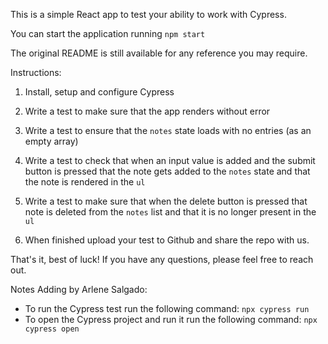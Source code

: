 This is a simple React app to test your ability to work with Cypress.

You can start the application running `npm start`

The original README is still available for any reference you may require.

Instructions:

1. Install, setup and configure Cypress


2. Write a test to make sure that the app renders without error


3. Write a test to ensure that the `notes` state loads with no entries (as an empty array)


4. Write a test to check that when an input value is added and the submit button is pressed that the note gets added to the `notes` state and that the note is rendered in the `ul`


5. Write a test to make sure that when the delete button is pressed that note is deleted from the `notes` list and that it is no longer present in the `ul`


6. When finished upload your test to Github and share the repo with us.

That's it, best of luck! If you have any questions, please feel free to reach out.

Notes Adding by Arlene Salgado: 
- To run the Cypress test run the following command: `npx cypress run`
- To open the Cypress project and run it run the following command: `npx cypress open`